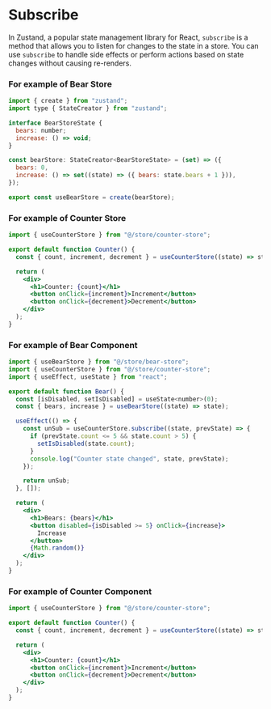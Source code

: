 # Subscribe

In Zustand, a popular state management library for React, `subscribe` is a method that allows you to listen for changes to the state in a store. You can use `subscribe` to handle side effects or perform actions based on state changes without causing re-renders. 

### For example of Bear Store

```jsx
import { create } from "zustand";
import type { StateCreator } from "zustand";

interface BearStoreState {
  bears: number;
  increase: () => void;
}

const bearStore: StateCreator<BearStoreState> = (set) => ({
  bears: 0,
  increase: () => set((state) => ({ bears: state.bears + 1 })),
});

export const useBearStore = create(bearStore);
```

### For example of  Counter Store

```jsx
import { useCounterStore } from "@/store/counter-store";

export default function Counter() {
  const { count, increment, decrement } = useCounterStore((state) => state);

  return (
    <div>
      <h1>Counter: {count}</h1>
      <button onClick={increment}>Increment</button>
      <button onClick={decrement}>Decrement</button>
    </div>
  );
}
```

### For example of  Bear Component

```jsx
import { useBearStore } from "@/store/bear-store";
import { useCounterStore } from "@/store/counter-store";
import { useEffect, useState } from "react";

export default function Bear() {
  const [isDisabled, setIsDisabled] = useState<number>(0);
  const { bears, increase } = useBearStore((state) => state);

  useEffect(() => {
    const unSub = useCounterStore.subscribe((state, prevState) => {
      if (prevState.count <= 5 && state.count > 5) {
        setIsDisabled(state.count);
      }
      console.log("Counter state changed", state, prevState);
    });

    return unSub;
  }, []);

  return (
    <div>
      <h1>Bears: {bears}</h1>
      <button disabled={isDisabled >= 5} onClick={increase}>
        Increase
      </button>
      {Math.random()}
    </div>
  );
}
```

### For example of  Counter Component

```jsx
import { useCounterStore } from "@/store/counter-store";

export default function Counter() {
  const { count, increment, decrement } = useCounterStore((state) => state);

  return (
    <div>
      <h1>Counter: {count}</h1>
      <button onClick={increment}>Increment</button>
      <button onClick={decrement}>Decrement</button>
    </div>
  );
}
```